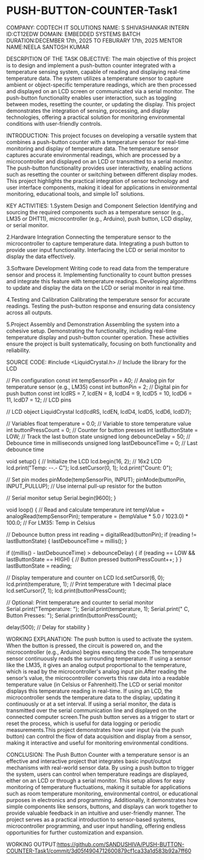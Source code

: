 # PUSH-BUTTON-COUNTER-Task1

COMPANY: CODTECH IT SOLUTIONS 
NAME: S SHIVASHANKAR 
INTERN ID:CT12EDW 
DOMAIN: EMBEDDED SYSTEMS
BATCH DURATION:DECEMBER 17th, 2025 TO FEBURARY 17th, 2025 
MENTOR NAME:NEELA SANTOSH KUMAR

DESCRPITION OF THE TASK
OBJECTIVE:
   The main objective of this project is to design and implement a push-button counter integrated with a temperature sensing system, capable of reading and displaying real-time temperature data. The system utilizes a temperature sensor to capture ambient or object-specific temperature readings, which are then processed and displayed on an LCD screen or communicated via a serial monitor. The push-button functionality enables user interaction, such as toggling between modes, resetting the counter, or updating the display. This project demonstrates the integration of sensing, processing, and display technologies, offering a practical solution for monitoring environmental conditions with user-friendly controls.

INTRODUCTION:
  This project focuses on developing a versatile system that combines a push-button counter with a temperature sensor for real-time monitoring and display of temperature data. The temperature sensor captures accurate environmental readings, which are processed by a microcontroller and displayed on an LCD or transmitted to a serial monitor. The push-button functionality provides user interactivity, enabling actions such as resetting the counter or switching between different display modes. This project highlights the practical integration of sensor technology and user interface components, making it ideal for applications in environmental monitoring, educational tools, and simple IoT solutions.

KEY ACTIVITIES:
1.System Design and Component Selection
Identifying and sourcing the required components such as a temperature sensor (e.g., LM35 or DHT11), microcontroller (e.g., Arduino), push button, LCD display, or serial monitor.

2.Hardware Integration
Connecting the temperature sensor to the microcontroller to capture temperature data.
Integrating a push button to provide user input functionality.
Interfacing the LCD or serial monitor to display the data effectively.

3.Software Development
Writing code to read data from the temperature sensor and process it.
Implementing functionality to count button presses and integrate this feature with temperature readings.
Developing algorithms to update and display the data on the LCD or serial monitor in real time.

4.Testing and Calibration
Calibrating the temperature sensor for accurate readings.
Testing the push-button response and ensuring data consistency across all outputs.

5.Project Assembly and Demonstration
Assembling the system into a cohesive setup.
Demonstrating the functionality, including real-time temperature display and push-button counter operation.
These activities ensure the project is built systematically, focusing on both functionality and reliability.

SOURCE CODE:
#include <LiquidCrystal.h> // Include the library for the LCD

// Pin configuration
const int tempSensorPin = A0; // Analog pin for temperature sensor (e.g., LM35)
const int buttonPin = 2;      // Digital pin for push button
const int lcdRS = 7, lcdEN = 8, lcdD4 = 9, lcdD5 = 10, lcdD6 = 11, lcdD7 = 12; // LCD pins

// LCD object
LiquidCrystal lcd(lcdRS, lcdEN, lcdD4, lcdD5, lcdD6, lcdD7);

// Variables
float temperature = 0.0; // Variable to store temperature value
int buttonPressCount = 0; // Counter for button presses
int lastButtonState = LOW; // Track the last button state
unsigned long debounceDelay = 50; // Debounce time in milliseconds
unsigned long lastDebounceTime = 0; // Last debounce time

void setup() {
  // Initialize the LCD
  lcd.begin(16, 2); // 16x2 LCD
  lcd.print("Temp: --.- C");
  lcd.setCursor(0, 1);
  lcd.print("Count: 0");

  // Set pin modes
  pinMode(tempSensorPin, INPUT);
  pinMode(buttonPin, INPUT_PULLUP); // Use internal pull-up resistor for the button

  // Serial monitor setup
  Serial.begin(9600);
}

void loop() {
  // Read and calculate temperature
  int tempValue = analogRead(tempSensorPin);
  temperature = (tempValue * 5.0 / 1023.0) * 100.0; // For LM35: Temp in Celsius

  // Debounce button press
  int reading = digitalRead(buttonPin);
  if (reading != lastButtonState) {
    lastDebounceTime = millis();
  }

  if ((millis() - lastDebounceTime) > debounceDelay) {
    if (reading == LOW && lastButtonState == HIGH) { // Button pressed
      buttonPressCount++;
    }
  }
  lastButtonState = reading;

  // Display temperature and counter on LCD
  lcd.setCursor(6, 0);
  lcd.print(temperature, 1); // Print temperature with 1 decimal place
  lcd.setCursor(7, 1);
  lcd.print(buttonPressCount);

  // Optional: Print temperature and counter to serial monitor
  Serial.print("Temperature: ");
  Serial.print(temperature, 1);
  Serial.print(" C, Button Presses: ");
  Serial.println(buttonPressCount);

  delay(500); // Delay for stability
}

WORKING EXPLANATION:
The push button is used to activate the system. When the button is pressed, the circuit is powered on, and the microcontroller (e.g., Arduino) begins executing the code.The temperature sensor continuously reads the surrounding temperature. If using a sensor like the LM35, it gives an analog output proportional to the temperature, which is read by the microcontroller's analog input pin.After reading the sensor’s value, the microcontroller converts this raw data into a readable temperature value (in Celsius or Fahrenheit).The LCD or serial monitor displays this temperature reading in real-time. If using an LCD, the microcontroller sends the temperature data to the display, updating it continuously or at a set interval. If using a serial monitor, the data is transmitted over the serial communication line and displayed on the connected computer screen.The push button serves as a trigger to start or reset the process, which is useful for data logging or periodic measurements.This project demonstrates how user input (via the push button) can control the flow of data acquisition and display from a sensor, making it interactive and useful for monitoring environmental conditions.

CONCLUSION:
 The Push Button Counter with a temperature sensor is an effective and interactive project that integrates basic input/output mechanisms with real-world sensor data. By using a push button to trigger the system, users can control when temperature readings are displayed, either on an LCD or through a serial monitor. This setup allows for easy monitoring of temperature fluctuations, making it suitable for applications such as room temperature monitoring, environmental control, or educational purposes in electronics and programming. Additionally, it demonstrates how simple components like sensors, buttons, and displays can work together to provide valuable feedback in an intuitive and user-friendly manner. The project serves as a practical introduction to sensor-based systems, microcontroller programming, and user input handling, offering endless opportunities for further customization and expansion. 

WORKING OUTPUT:https://github.com/SANDUSHIVA/PUSH-BUTTON-COUNTER-Task1/commit/3d05f4904712600879cf1ca33a1d583b92a7ff60






